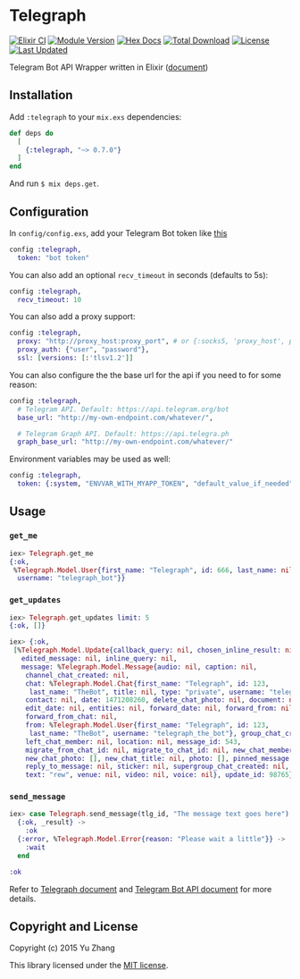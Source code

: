 # Telegraph

[![Elixir CI](https://github.com/etroynov/telegraph/actions/workflows/elixir.yml/badge.svg)](https://github.com/etroynov/telegraph/actions/workflows/elixir.yml)
[![Module Version](https://img.shields.io/hexpm/v/telegraph.svg)](https://hex.pm/packages/telegraph)
[![Hex Docs](https://img.shields.io/badge/hex-docs-lightgreen.svg)](https://hexdocs.pm/telegraph/)
[![Total Download](https://img.shields.io/hexpm/dt/telegraph.svg)](https://hex.pm/packages/telegraph)
[![License](https://img.shields.io/hexpm/l/telegraph.svg)](https://github.com/etroynov/telegraph/blob/master/LICENSE)
[![Last Updated](https://img.shields.io/github/last-commit/etroynov/telegraph.svg)](https://github.com/etroynov/telegraph/commits/master)

Telegram Bot API Wrapper written in Elixir ([document](https://hexdocs.pm/telegraph/))

## Installation

Add `:telegraph` to your `mix.exs` dependencies:

```elixir
def deps do
  [
    {:telegraph, "~> 0.7.0"}
  ]
end
```

And run `$ mix deps.get`.

## Configuration

In `config/config.exs`, add your Telegram Bot token like [this](config/config.exs.example)

```elixir
config :telegraph,
  token: "bot token"
```

You can also add an optional `recv_timeout` in seconds (defaults to 5s):

```elixir
config :telegraph,
  recv_timeout: 10
```

You can also add a proxy support:

```elixir
config :telegraph,
  proxy: "http://proxy_host:proxy_port", # or {:socks5, 'proxy_host', proxy_port}
  proxy_auth: {"user", "password"},
  ssl: [versions: [:'tlsv1.2']]
```

You can also configure the the base url for the api if you need to for some
reason:

```elixir
config :telegraph,
  # Telegram API. Default: https://api.telegram.org/bot
  base_url: "http://my-own-endpoint.com/whatever/",

  # Telegram Graph API. Default: https://api.telegra.ph
  graph_base_url: "http://my-own-endpoint.com/whatever/"
```

Environment variables may be used as well:

```elixir
config :telegraph,
  token: {:system, "ENVVAR_WITH_MYAPP_TOKEN", "default_value_if_needed"}
```

## Usage

### `get_me`

```elixir
iex> Telegraph.get_me
{:ok,
 %Telegraph.Model.User{first_name: "Telegraph", id: 666, last_name: nil,
  username: "telegraph_bot"}}
```

### `get_updates`

```elixir
iex> Telegraph.get_updates limit: 5
{:ok, []}

iex> {:ok,
 [%Telegraph.Model.Update{callback_query: nil, chosen_inline_result: nil,
   edited_message: nil, inline_query: nil,
   message: %Telegraph.Model.Message{audio: nil, caption: nil,
    channel_chat_created: nil,
    chat: %Telegraph.Model.Chat{first_name: "Telegraph", id: 123,
     last_name: "TheBot", title: nil, type: "private", username: "telegraph_the_bot"},
    contact: nil, date: 1471208260, delete_chat_photo: nil, document: nil,
    edit_date: nil, entities: nil, forward_date: nil, forward_from: nil,
    forward_from_chat: nil,
    from: %Telegraph.Model.User{first_name: "Telegraph", id: 123,
     last_name: "TheBot", username: "telegraph_the_bot"}, group_chat_created: nil,
    left_chat_member: nil, location: nil, message_id: 543,
    migrate_from_chat_id: nil, migrate_to_chat_id: nil, new_chat_member: nil,
    new_chat_photo: [], new_chat_title: nil, photo: [], pinned_message: nil,
    reply_to_message: nil, sticker: nil, supergroup_chat_created: nil,
    text: "rew", venue: nil, video: nil, voice: nil}, update_id: 98765}]}
```

### `send_message`

```elixir
iex> case Telegraph.send_message(tlg_id, "The message text goes here") do
  {:ok, _result} ->
    :ok
  {:error, %Telegraph.Model.Error{reason: "Please wait a little"}} ->
    :wait
  end

:ok
```

Refer to [Telegraph document](https://hexdocs.pm/telegraph/) and [Telegram Bot API document](https://core.telegram.org/bots/api) for more details.

## Copyright and License

Copyright (c) 2015 Yu Zhang

This library licensed under the [MIT license](./LICENSE.md).
